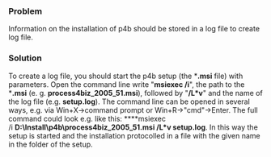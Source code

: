 ### Problem

Information on the installation of p4b should be stored in a log file to
create log file.

### Solution

To create a log file, you should start the p4b setup (the \***.msi**
file) with parameters. Open the command line write "**msiexec /i**", the
path to the \***.msi** (e. g. **process4biz\_2005\_51.msi**), followed
by "**/L\*v**" and the name of the log file (e.g. **setup.log**). The
command line can be opened in several ways, e.g. via Win+X-&gt;command
prompt or Win+R-&gt;"cmd"-&gt;Enter. The full command could look e.g.
like this: ****msiexec /i **D:\\Install\\p4b\\process4biz\_2005\_51.msi
/L\*v setup.log**. In this way the setup is started and the installation
protocolled in a file with the given name in the folder of the setup.
